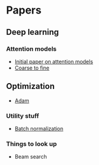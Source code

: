 # Papers

## Deep learning

### Attention models

* [Initial paper on attention models](./bahdanau_et_al_2014.md)
* [Coarse to fine](./bahdanau_et_al_2014.md)


## Optimization

* [Adam](./kingma_ba_2015.md)

### Utility stuff

* [Batch normalization](./batch_norm_ioeffe2015.md)


### Things to look up

* Beam search
